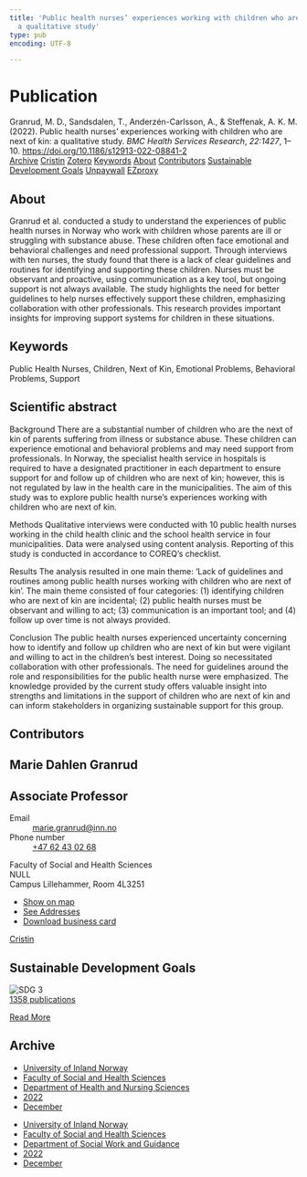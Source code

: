 ```yaml
---
title: 'Public health nurses’ experiences working with children who are next of kin:
  a qualitative study'
type: pub
encoding: UTF-8

---
```

<h1>Publication</h1>
<article id="csl-bib-container-H9JSL2MT" class="csl-bib-container">
  <div class="csl-bib-body"> <div class="csl-entry">Granrud, M. D., Sandsdalen, T., Anderzén-Carlsson, A., &#38; Steffenak, A. K. M. (2022). Public health nurses’ experiences working with children who are next of kin: a qualitative study. <i>BMC Health Services Research</i>, <i>22:1427</i>, 1–10. <a href="https://doi.org/10.1186/s12913-022-08841-2">https://doi.org/10.1186/s12913-022-08841-2</a></div> </div>
  <div class="csl-bib-buttons">
    <a href="#taxonomy-article-H9JSL2MT" alt="archive" class="csl-bib-button">Archive</a>
    <a href="https://app.cristin.no/results/show.jsf?id=2092812" alt="Cristin" class="csl-bib-button">Cristin</a>
    <a href="http://zotero.org/groups/5881554/items/H9JSL2MT" alt="Zotero" class="csl-bib-button">Zotero</a>
    <a href="#keywords-article-H9JSL2MT" alt="keywords" class="csl-bib-button">Keywords</a>
    <a href="#about-article-H9JSL2MT" alt="about_pub" class="csl-bib-button">About</a>
    <a href="#contributors-article-H9JSL2MT" alt="contributors" class="csl-bib-button">Contributors</a>
    <a href="#sdg-article-H9JSL2MT" alt="sdg" class="csl-bib-button">Sustainable Development Goals</a>
    <a href="https://bmchealthservres.biomedcentral.com/counter/pdf/10.1186/s12913-022-08841-2" alt="Unpaywall" class="csl-bib-button">Unpaywall</a>
    <a href="https://bmchealthservres.biomedcentral.com/counter/pdf/10.1186/s12913-022-08841-2" alt="EZproxy" class="csl-bib-button">EZproxy</a>
  </div>
  <div id="csl-bib-meta-container-H9JSL2MT"></div>
</article>
<div id="csl-bib-meta-H9JSL2MT" class="csl-bib-meta">
  <article id="about-article-H9JSL2MT" class="about_pub-article">
    <h1>About</h1>
    Granrud et al. conducted a study to understand the experiences of public health nurses in Norway who work with children whose parents are ill or struggling with substance abuse. These children often face emotional and behavioral challenges and need professional support. Through interviews with ten nurses, the study found that there is a lack of clear guidelines and routines for identifying and supporting these children. Nurses must be observant and proactive, using communication as a key tool, but ongoing support is not always available. The study highlights the need for better guidelines to help nurses effectively support these children, emphasizing collaboration with other professionals. This research provides important insights for improving support systems for children in these situations.
  </article>
  <article id="keywords-article-H9JSL2MT" class="keywords-article">
    <h1>Keywords</h1>
    Public Health Nurses, Children, Next of Kin, Emotional Problems, Behavioral Problems, Support
  </article>
  <article id="abstract-article-H9JSL2MT" class="abstract-article">
    <h1>Scientific abstract</h1>
    Background 
There are a substantial number of children who are the next of kin of parents suffering from illness or substance abuse. These children can experience emotional and behavioral problems and may need support from professionals. In Norway, the specialist health service in hospitals is required to have a designated practitioner in each department to ensure support for and follow up of children who are next of kin; however, this is not regulated by law in the health care in the municipalities. The aim of this study was to explore public health nurse’s experiences working with children who are next of kin. 
 
Methods 
Qualitative interviews were conducted with 10 public health nurses working in the child health clinic and the school health service in four municipalities. Data were analysed using content analysis. Reporting of this study is conducted in accordance to COREQ’s checklist. 
 
Results 
The analysis resulted in one main theme: ‘Lack of guidelines and routines among public health nurses working with children who are next of kin’. The main theme consisted of four categories: (1) identifying children who are next of kin are incidental; (2) public health nurses must be observant and willing to act; (3) communication is an important tool; and (4) follow up over time is not always provided. 
 
Conclusion 
The public health nurses experienced uncertainty concerning how to identify and follow up children who are next of kin but were vigilant and willing to act in the children’s best interest. Doing so necessitated collaboration with other professionals. The need for guidelines around the role and responsibilities for the public health nurse were emphasized. The knowledge provided by the current study offers valuable insight into strengths and limitations in the support of children who are next of kin and can inform stakeholders in organizing sustainable support for this group.
  </article>
  <article id="contributors-article-H9JSL2MT" class="contributors-article">
    <h1>Contributors</h1>
    <div class="personas"> <div class="vrtx-hinn-person-card"> <div class="photo"> <i class="lar la-user-circle missing-person"></i> </div> <div class="info"> <hgroup><h1>Marie Dahlen Granrud</h1> <h2>Associate Professor</h2> </hgroup><dl> <dt>Email</dt> <dd> <a href="mailto:marie.granrud@inn.no">marie.granrud@inn.no</a> </dd> <dt>Phone number</dt> <dd><a href="tel:+4762430268"> +47 62 43 02 68 </a></dd> </dl> <p> Faculty of Social and Health Sciences<br> NULL<br> Campus Lillehammer, Room 4L3251 </p> <ul class="vrtx-hinn-links"> <li><a href="https://www.google.com/maps?q=60.88177,11.53669">Show on map</a></li> <li><a href="https://www.inn.no/english/find-an-employee/marie-granrud.html#vrtx-hinn-addresses">See Addresses</a></li> <li><a href="https://www.inn.no/english/find-an-employee/marie-granrud.html?vrtx=vcf">Download business card</a></li> </ul> </div> </div> <a href="https://app.cristin.no/persons/show.jsf?id=606793" alt="Cristin URL" class="personas-cristin">Cristin</a> </div>
  </article>
  <article id="sdg-article-H9JSL2MT" class="sdg-article">
    <h1>Sustainable Development Goals</h1>
    <div class="sdg-container"><div id="sdg3" class="sdg">
        <img src="{{< params subfolder >}}images/sdg/sdg03_en.png" class="image" alt="SDG 3">
        <div class="sdg-overlay">
          <a href="{{< params subfolder >}}en/archive/?sdg=3#archive" class="sdg-publication-count"><span>1358</span> publications</a>
          <p><a href="https://sdgs.un.org/goals/goal3" class="sdg-read-more">Read More</a></p>
        </div>
      </div></div>
  </article>
  <article id="taxonomy-article-H9JSL2MT" class="taxonomy-article">
    <h1>Archive</h1>
    <ul>
      <li><a href="{{< params subfolder >}}en/archive/?key=3DCRN523">University of Inland Norway</a></li>
      <li><a href="{{< params subfolder >}}en/archive/?key=IDKFS3MX">Faculty of Social and Health Sciences</a></li>
      <li><a href="{{< params subfolder >}}en/archive/?key=GTV4ECMZ">Department of Health and Nursing Sciences</a></li>
      <li><a href="{{< params subfolder >}}en/archive/?key=558P36BB">2022</a></li>
      <li><a href="{{< params subfolder >}}en/archive/?key=24SFEAFD">December</a></li>
    </ul>
    <ul>
      <li><a href="{{< params subfolder >}}en/archive/?key=3DCRN523">University of Inland Norway</a></li>
      <li><a href="{{< params subfolder >}}en/archive/?key=IDKFS3MX">Faculty of Social and Health Sciences</a></li>
      <li><a href="{{< params subfolder >}}en/archive/?key=CU4VFGCV">Department of Social Work and Guidance</a></li>
      <li><a href="{{< params subfolder >}}en/archive/?key=7UTH2T35">2022</a></li>
      <li><a href="{{< params subfolder >}}en/archive/?key=3LMPIBB7">December</a></li>
    </ul>
  </article>
</div>
